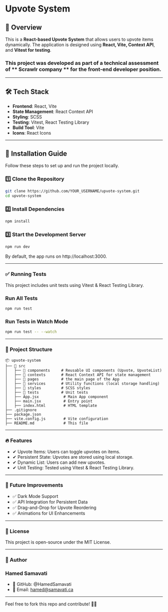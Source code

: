 # Upvote System

## 📌 Overview

This is a **React-based Upvote System** that allows users to upvote items dynamically. The application is designed using **React, Vite, Context API**, and **Vitest for testing**.

### This project was developed as part of a **technical assessment** of ** Scrawlr company ** for the front-end developer position.

---

## 🛠 Tech Stack

- **Frontend**: React, Vite
- **State Management**: React Context API
- **Styling**: SCSS
- **Testing**: Vitest, React Testing Library
- **Build Tool**: Vite
- **Icons**: React Icons

---

## 🚀 Installation Guide

Follow these steps to set up and run the project locally.

### **1️⃣ Clone the Repository**

```sh
git clone https://github.com/YOUR_USERNAME/upvote-system.git
cd upvote-system
```

### **2️⃣ Install Dependencies**

```sh
npm install
```

### **3️⃣ Start the Development Server**

```sh
npm run dev
```

By default, the app runs on http://localhost:3000.

---

### **✅ Running Tests**

This project includes unit tests using Vitest & React Testing Library.

### Run All Tests

```sh
npm run test
```

### Run Tests in Watch Mode

```sh
npm run test -- --watch
```

---

### **📂 Project Structure**

```
📦 upvote-system
├── 📂 src
│   ├── 📂 components     # Reusable UI components (Upvote, UpvoteList)
│   ├── 📂 contexts       # React Context API for state management
│   ├── 📂 pages          # the main page of the App
│   ├── 📂 services       # Utility functions (local storage handling)
│   ├── 📂 styles         # SCSS styles
│   ├── 📂 tests          # Unit tests
│   ├── App.jsx           # Main App component
│   ├── main.jsx          # Entry point
│   ├── index.html        # HTML template
├── .gitignore
├── package.json
├── vite.config.js        # Vite configuration
├── README.md             # This file
```

---

### 🔥 Features

- ✔ Upvote Items: Users can toggle upvotes on items.
- ✔ Persistent State: Upvotes are stored using local storage.
- ✔ Dynamic List: Users can add new upvotes.
- ✔ Unit Testing: Tested using Vitest & React Testing Library.

---

### 🔄 Future Improvements

- ✅ Dark Mode Support
- ✅ API Integration for Persistent Data
- ✅ Drag-and-Drop for Upvote Reordering
- ✅ Animations for UI Enhancements

---

### 📜 License

This project is open-source under the MIT License.

---

### 📌 Author

### Hamed Samavati

- 💼 GitHub: @HamedSamavati
- 📧 Email: hamed@samavati.ca

---

Feel free to fork this repo and contribute! 🚀✨
